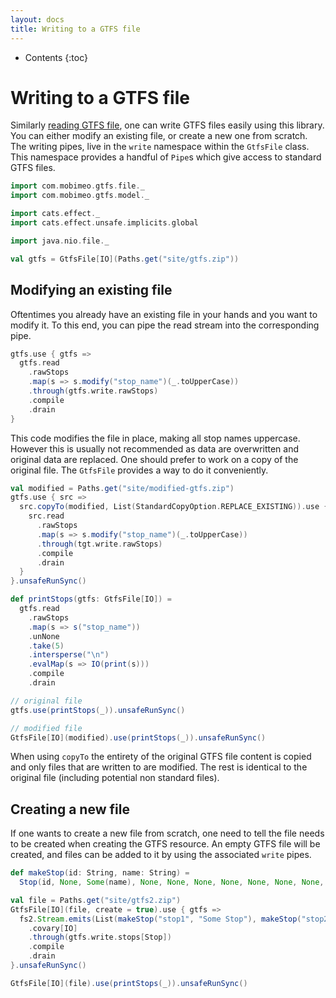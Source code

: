 ```yaml
---
layout: docs
title: Writing to a GTFS file
---
```


* Contents
{:toc}

# Writing to a GTFS file

Similarly [reading GTFS file][gtfs-file-reading], one can write GTFS files easily using this library. You can either modify an existing file, or create a new one from scratch.
The writing pipes, live in the `write` namespace within the `GtfsFile` class. This namespace provides a handful of `Pipe`s which give access to standard GTFS files.

```scala mdoc
import com.mobimeo.gtfs.file._
import com.mobimeo.gtfs.model._

import cats.effect._
import cats.effect.unsafe.implicits.global

import java.nio.file._

val gtfs = GtfsFile[IO](Paths.get("site/gtfs.zip"))
```

## Modifying an existing file

Oftentimes you already have an existing file in your hands and you want to modify it. To this end, you can pipe the read stream into the corresponding pipe.

```scala mdoc:compile-only
gtfs.use { gtfs =>
  gtfs.read
    .rawStops
    .map(s => s.modify("stop_name")(_.toUpperCase))
    .through(gtfs.write.rawStops)
    .compile
    .drain
}
```

This code modifies the file in place, making all stop names uppercase. However this is usually not recommended as data are overwritten and original data are replaced.
One should prefer to work on a copy of the original file. The `GtfsFile` provides a way to do it conveniently.

```scala mdoc
val modified = Paths.get("site/modified-gtfs.zip")
gtfs.use { src =>
  src.copyTo(modified, List(StandardCopyOption.REPLACE_EXISTING)).use { tgt =>
    src.read
      .rawStops
      .map(s => s.modify("stop_name")(_.toUpperCase))
      .through(tgt.write.rawStops)
      .compile
      .drain
  }
}.unsafeRunSync()

def printStops(gtfs: GtfsFile[IO]) =
  gtfs.read
    .rawStops
    .map(s => s("stop_name"))
    .unNone
    .take(5)
    .intersperse("\n")
    .evalMap(s => IO(print(s)))
    .compile
    .drain

// original file
gtfs.use(printStops(_)).unsafeRunSync()

// modified file
GtfsFile[IO](modified).use(printStops(_)).unsafeRunSync()
```

When using `copyTo` the entirety of the original GTFS file content is copied and only files that are written to are modified. The rest is identical to the original file (including potential non standard files).

## Creating a new file

If one wants to create a new file from scratch, one need to tell the file needs to be created when creating the GTFS resource. An empty GTFS file will be created, and files can be added to it by using the associated `write` pipes.

```scala mdoc
def makeStop(id: String, name: String) =
  Stop(id, None, Some(name), None, None, None, None, None, None, None, None, None, None, None)

val file = Paths.get("site/gtfs2.zip")
GtfsFile[IO](file, create = true).use { gtfs =>
  fs2.Stream.emits(List(makeStop("stop1", "Some Stop"), makeStop("stop2", "Some Other Stop")))
    .covary[IO]
    .through(gtfs.write.stops[Stop])
    .compile
    .drain
}.unsafeRunSync()

GtfsFile[IO](file).use(printStops(_)).unsafeRunSync()
```

[gtfs-file-reading]: ../reading/
